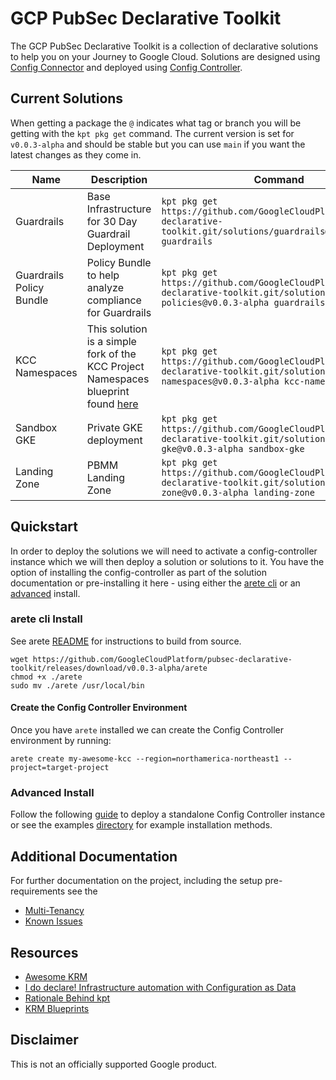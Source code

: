 # GCP PubSec Declarative Toolkit

The GCP PubSec Declarative Toolkit is a collection of declarative solutions to help you on your Journey to Google Cloud. Solutions are designed using [Config Connector](https://cloud.google.com/config-connector/docs/overview) and deployed using [Config Controller](https://cloud.google.com/anthos-config-management/docs/concepts/config-controller-overview).

## Current Solutions


When getting a package the `@` indicates what tag or branch you will be getting with the `kpt pkg get` command. The current version is set for `v0.0.3-alpha` and should be stable but you can use `main` if you want the latest changes as they come in.

| Name | Description | Command | link |
| --- | --- | --- | --- |
| Guardrails | Base Infrastructure for 30 Day Guardrail Deployment | ```kpt pkg get https://github.com/GoogleCloudPlatform/pubsec-declarative-toolkit.git/solutions/guardrails@v0.0.3-alpha guardrails``` | [link](https://github.com/GoogleCloudPlatform/pubsec-declarative-toolkit/tree/main/solutions/guardrails) |
| Guardrails Policy Bundle | Policy Bundle to help analyze compliance for Guardrails | ```kpt pkg get https://github.com/GoogleCloudPlatform/pubsec-declarative-toolkit.git/solutions/guardrails-policies@v0.0.3-alpha guardrails-policies``` | [link](https://github.com/GoogleCloudPlatform/pubsec-declarative-toolkit/tree/main/solutions/guardrails-policies) |
| KCC Namespaces | This solution is a simple fork of the KCC Project Namespaces blueprint found [here](https://cloud.google.com/anthos-config-management/docs/tutorials/project-namespace-blueprint) | ```kpt pkg get https://github.com/GoogleCloudPlatform/pubsec-declarative-toolkit.git/solutions/kcc-namespaces@v0.0.3-alpha kcc-namespaces``` | [link](https://github.com/GoogleCloudPlatform/pubsec-declarative-toolkit/tree/main/solutions/kcc-namespaces) |
| Sandbox GKE | Private GKE deployment | ```kpt pkg get https://github.com/GoogleCloudPlatform/pubsec-declarative-toolkit.git/solutions/sandbox-gke@v0.0.3-alpha sandbox-gke``` | [link](https://github.com/GoogleCloudPlatform/pubsec-declarative-toolkit/tree/main/solutions/sandbox-gke) |
| Landing Zone | PBMM Landing Zone | ```kpt pkg get https://github.com/GoogleCloudPlatform/pubsec-declarative-toolkit.git/solutions/landing-zone@v0.0.3-alpha landing-zone``` | [link](https://github.com/GoogleCloudPlatform/pubsec-declarative-toolkit/tree/main/solutions/landing-zone) |

## Quickstart

<!-- [![Open in Cloud Shell](https://gstatic.com/cloudssh/images/open-btn.svg)](https://ssh.cloud.google.com/cloudshell/editor?cloudshell_git_repo=https://github.com/GoogleCloudPlatform/pubsec-declarative-toolkit.git&cloudshell_workspace=.&cloudshell_tutorial=docs/cloudshell-tutorial.md) -->

In order to deploy the solutions we will need to activate a config-controller instance which we will then deploy a solution or solutions to it.  You have the option of installing the config-controller as part of the solution documentation or pre-installing it here - using either the [arete cli](#arete-cli-install) or an [advanced](#advanced-install) install.

### arete cli Install

See arete [README](./cli/README.md) for instructions to build from source.

```
wget https://github.com/GoogleCloudPlatform/pubsec-declarative-toolkit/releases/download/v0.0.3-alpha/arete
chmod +x ./arete
sudo mv ./arete /usr/local/bin
```

#### Create the Config Controller Environment
Once you have `arete` installed we can create the Config Controller environment by running:

```
arete create my-awesome-kcc --region=northamerica-northeast1 --project=target-project
```


### Advanced Install
Follow the following [guide](docs/advanced-install.md) to deploy a standalone Config Controller instance or see the examples [directory](examples/) for example installation methods.

## Additional Documentation

For further documentation on the project, including the setup pre-requirements see the 
- [Multi-Tenancy](https://cloud.google.com/anthos-config-management/docs/tutorials/project-namespace-blueprint)
- [Known Issues](docs/issues.md)

## Resources
- [Awesome KRM](https://github.com/askmeegs/learn-krm)
- [I do declare! Infrastructure automation with Configuration as Data](https://cloud.google.com/blog/products/containers-kubernetes/understanding-configuration-as-data-in-kubernetes)
- [Rationale Behind kpt](https://kpt.dev/guides/rationale)
- [KRM Blueprints](https://github.com/GoogleCloudPlatform/blueprints)

## Disclaimer

This is not an officially supported Google product.
